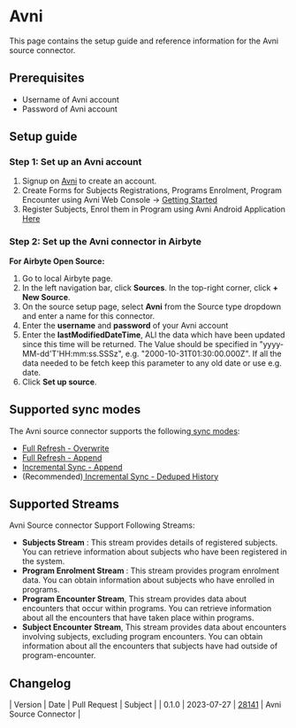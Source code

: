 # Avni

This page contains the setup guide and reference information for the Avni source connector.

## Prerequisites

- Username of Avni account
- Password of Avni account

## Setup guide

### Step 1: Set up an Avni account

1. Signup on [Avni](https://avniproject.org/) to create an account.
2. Create Forms for Subjects Registrations, Programs Enrolment, Program Encounter using Avni Web Console -> [Getting Started](https://avniproject.org/getting-started/)
3. Register Subjects, Enrol them in Program using Avni Android Application [Here](https://play.google.com/store/apps/details?id=com.openchsclient&hl=en&gl=US)

### Step 2: Set up the Avni connector in Airbyte

**For Airbyte Open Source:**

1. Go to local Airbyte page.
2. In the left navigation bar, click **Sources**. In the top-right corner, click **+ New Source**.
3. On the source setup page, select **Avni** from the Source type dropdown and enter a name for this connector.
4. Enter the **username** and **password** of your Avni account
5. Enter the **lastModifiedDateTime**, ALl the data which have been updated since this time will be returned. The Value should be specified in "yyyy-MM-dd'T'HH:mm:ss.SSSz", e.g. "2000-10-31T01:30:00.000Z". If all the data needed to be fetch keep this parameter to any old date or use e.g. date.
6. Click **Set up source**.

## Supported sync modes

The Avni source connector supports the following[ sync modes](https://docs.airbyte.com/cloud/core-concepts#connection-sync-modes):
​

- [Full Refresh - Overwrite](https://docs.airbyte.com/understanding-airbyte/connections/full-refresh-overwrite)
- [Full Refresh - Append](https://docs.airbyte.com/understanding-airbyte/connections/full-refresh-append)
- [Incremental Sync - Append](https://docs.airbyte.com/understanding-airbyte/connections/incremental-append)
- (Recommended)[ Incremental Sync - Deduped History](https://docs.airbyte.com/understanding-airbyte/connections/incremental-deduped-history)


## Supported Streams

Avni Source connector Support Following Streams:

- **Subjects Stream** : This stream provides details of registered subjects. You can retrieve information about subjects who have been registered in the system.
- **Program Enrolment Stream** : This stream provides program enrolment data. You can obtain information about subjects who have enrolled in programs.
- **Program Encounter Stream**, This stream provides data about encounters that occur within programs. You can retrieve information about all the encounters that have taken place within programs.
- **Subject Encounter Stream**, This stream provides data about encounters involving subjects, excluding program encounters. You can obtain information about all the encounters that subjects have had outside of program-encounter.

## Changelog

| Version | Date | Pull Request | Subject |
| 0.1.0   | 2023-07-27 | [28141](https://github.com/airbytehq/airbyte/pull/28141)   |  Avni Source Connector |